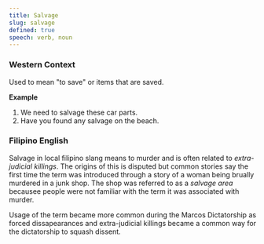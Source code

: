 ```yaml
---
title: Salvage
slug: salvage
defined: true
speech: verb, noun
---
```



### Western Context ###
Used to mean "to save" or items that are saved.

**Example**
1. We need to salvage these car parts.
2. Have you found any salvage on the beach.


### Filipino English ###
Salvage in local filipino slang means to murder and is often related to _extra-judicial killings_. The origins of this is disputed but common stories say the first time the term was introduced through a story of a woman being brually murdered in a junk shop. The shop was referred to as a _salvage area_ becausee people were not familiar with the term it was associated with murder.

Usage of the term became more common during the Marcos Dictatorship as forced dissapearances and extra-judicial killings became a common way for the dictatorship to squash dissent.
